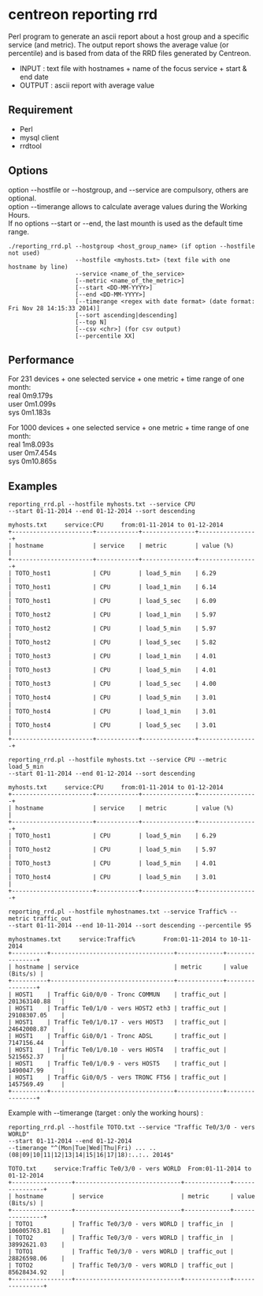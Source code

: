 # centreon reporting rrd

Perl program to generate an ascii report about a host group and a specific service (and metric).
The output report shows the average value (or percentile) and is based from data of the RRD files generated by Centreon.

  - INPUT : text file with hostnames + name of the focus service + start & end date
  - OUTPUT : ascii report with average value


## Requirement

  - Perl
  - mysql client
  - rrdtool

## Options
option --hostfile or --hostgroup, and --service are compulsory, others are optional. <br>
option --timerange allows to calculate average values during the Working Hours. <br>
If no options --start or --end, the last mounth is used as the default time range.

```erb
./reporting_rrd.pl --hostgroup <host_group_name> (if option --hostfile not used)
                   --hostfile <myhosts.txt> (text file with one hostname by line)
                   --service <name_of_the_service>
                   [--metric <name_of_the_metric>]
                   [--start <DD-MM-YYYY>]
                   [--end <DD-MM-YYYY>]
                   [--timerange <regex with date format> (date format: Fri Nov 28 14:15:33 2014)]
                   [--sort ascending|descending]
                   [--top N]
                   [--csv <chr>] (for csv output)
                   [--percentile XX]
```
## Performance

For 231 devices + one selected service + one metric + time range of one month: <br>
real    0m9.179s <br>
user    0m1.099s <br>
sys     0m1.183s <br>

For 1000 devices + one selected service + one metric + time range of one month: <br>
real    1m8.093s <br>
user    0m7.454s <br>
sys     0m10.865s <br>

## Examples 

```erb
reporting_rrd.pl --hostfile myhosts.txt --service CPU
--start 01-11-2014 --end 01-12-2014 --sort descending

myhosts.txt     service:CPU     from:01-11-2014 to 01-12-2014
+-----------------------+------------+---------------+-----------------+
| hostname              | service    | metric        | value (%)       |
+-----------------------+------------+---------------+-----------------+
| TOTO_host1            | CPU        | load_5_min    | 6.29            |
| TOTO_host1            | CPU        | load_1_min    | 6.14            |
| TOTO_host1            | CPU        | load_5_sec    | 6.09            |
| TOTO_host2            | CPU        | load_1_min    | 5.97            |
| TOTO_host2            | CPU        | load_5_min    | 5.97            |
| TOTO_host2            | CPU        | load_5_sec    | 5.82            |
| TOTO_host3            | CPU        | load_1_min    | 4.01            |
| TOTO_host3            | CPU        | load_5_min    | 4.01            |
| TOTO_host3            | CPU        | load_5_sec    | 4.00            |
| TOTO_host4            | CPU        | load_5_min    | 3.01            |
| TOTO_host4            | CPU        | load_1_min    | 3.01            |
| TOTO_host4            | CPU        | load_5_sec    | 3.01            |
+-----------------------+------------+---------------+-----------------+
```

```erb
reporting_rrd.pl --hostfile myhosts.txt --service CPU --metric load_5_min
--start 01-11-2014 --end 01-12-2014 --sort descending

myhosts.txt     service:CPU     from:01-11-2014 to 01-12-2014
+-----------------------+------------+---------------+-----------------+
| hostname              | service    | metric        | value (%)       |
+-----------------------+------------+---------------+-----------------+
| TOTO_host1            | CPU        | load_5_min    | 6.29            |
| TOTO_host2            | CPU        | load_5_min    | 5.97            |
| TOTO_host3            | CPU        | load_5_min    | 4.01            |
| TOTO_host4            | CPU        | load_5_min    | 3.01            |
+-----------------------+------------+---------------+-----------------+
```

```erb
reporting_rrd.pl --hostfile myhostnames.txt --service Traffic% --metric traffic_out
--start 01-11-2014 --end 10-11-2014 --sort descending --percentile 95
           
myhostnames.txt     service:Traffic%        From:01-11-2014 to 10-11-2014
+----------+-----------------------------------+-------------+----------------+
| hostname | service                           | metric      | value (Bits/s) |
+----------+-----------------------------------+-------------+----------------+
| HOST1    | Traffic Gi0/0/0 - Tronc COMMUN    | traffic_out | 201363140.88   |
| HOST1    | Traffic Te0/1/0 - vers HOST2 eth3 | traffic_out | 29108307.05    |
| HOST1    | Traffic Te0/1/0.17 - vers HOST3   | traffic_out | 24642008.87    |
| HOST1    | Traffic Gi0/0/1 - Tronc ADSL      | traffic_out | 7147156.44     |
| HOST1    | Traffic Te0/1/0.10 - vers HOST4   | traffic_out | 5215652.37     |
| HOST1    | Traffic Te0/1/0.9 - vers HOST5    | traffic_out | 1490047.99     |
| HOST1    | Traffic Gi0/0/5 - vers TRONC FT56 | traffic_out | 1457569.49     |
+----------+-----------------------------------+-------------+----------------+
```
Example with --timerange (target : only the working hours) :

```erb
reporting_rrd.pl --hostfile TOTO.txt --service "Traffic Te0/3/0 - vers WORLD"
--start 01-11-2014 --end 01-12-2014
--timerange "^(Mon|Tue|Wed|Thu|Fri) ... .. (08|09|10|11|12|13|14|15|16|17|18):..:.. 2014$"

TOTO.txt     service:Traffic Te0/3/0 - vers WORLD  From:01-11-2014 to 01-12-2014
+-----------------+------------------------------+-------------+----------------+
| hostname        | service                      | metric      | value (Bits/s) |
+-----------------+------------------------------+-------------+----------------+
| TOTO1           | Traffic Te0/3/0 - vers WORLD | traffic_in  | 106005763.81   |
| TOTO2           | Traffic Te0/3/0 - vers WORLD | traffic_in  | 38992621.03    |
| TOTO1           | Traffic Te0/3/0 - vers WORLD | traffic_out | 28826598.06    |
| TOTO2           | Traffic Te0/3/0 - vers WORLD | traffic_out | 85628434.92    |
+-----------------+------------------------------+-------------+----------------+

